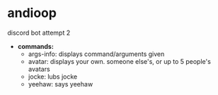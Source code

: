 # andioop
discord bot attempt 2

- <b> commands: </b>
  - args-info: displays command/arguments given
  - avatar: displays your own. someone else's, or up to 5 people's avatars
  - jocke: lubs jocke
  - yeehaw: says yeehaw

